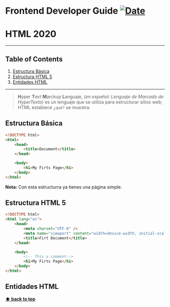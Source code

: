 # Frontend Developer Guide [![Date](https://img.shields.io/badge/Date-18%2F06%2F2020-success)](http://www.fechadehoy.com/mexico)

# HTML 2020

---

## Table of Contents

1. [Estructura Básica](#estructura-básica)
2. [Estructura HTML 5](#estructura-html-5)
3. [Entidades HTML](#entidades-html)

---

> **H**yper **T**ext **M**arckup **L**anguaje, _(en español: Lenguaje de Marcado de HyperTexto)_ es un lenguaje que se utiliza para estructurar sitios web; HTML establece `¿qué?` se muestra.

## Estructura Básica

```html
<!DOCTYPE html>
<html>
    <head>
        <title>Document</title>
    </head>

    <body>
        <h1>My Firts Page</h1>
    </body>
</html>
```

**Nota:** Con esta estructurra ya tienes una página simple.

## Estructura HTML 5

```html
<!DOCTYPE html>
<html lang="es">
    <head>
        <meta charset="UTF-8" />
        <meta name="viewport" content="width=device-width, initial-scale=1.0" />
        <title>Firt Document</title>
    </head>

    <body>
        <!-- This a comment-->
        <h1>My Firts Page</h1>
    </body>
</html>
```

## Entidades HTML

**[⬆ back to top](#table-of-contents)**
